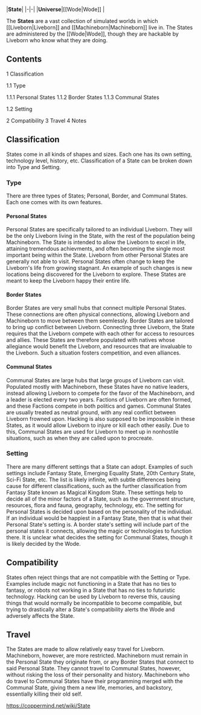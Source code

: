 |**State**|
|-|-|
|**Universe**|[[Wode\|Wode]] |

The **States** are a vast collection of simulated worlds in which [[Liveborn\|Liveborn]] and [[Machineborn\|Machineborn]] live in. The States are administered by the [[Wode\|Wode]], though they are hackable by Liveborn who know what they are doing.

## Contents

1 Classification

1.1 Type

1.1.1 Personal States
1.1.2 Border States
1.1.3 Communal States


1.2 Setting


2 Compatibility
3 Travel
4 Notes


## Classification
States come in all kinds of shapes and sizes. Each one has its own setting, technology level, history, etc. Classification of a State can be broken down into Type and Setting.

### Type
There are three types of States; Personal, Border, and Communal States. Each one comes with its own features.

#### Personal States
Personal States are specifically tailored to an individual Liveborn. They will be the only Liveborn living in the State, with the rest of the population being Machineborn. The State is intended to allow the Liveborn to excel in life, attaining tremendous achievments, and often becoming the single most important being within the State. Liveborn from other Personal States are generally not able to visit.
Personal States often change to keep the Liveborn's life from growing stagnant. An example of such changes is new locations being discovered for the Liveborn to explore. These States are meant to keep the Liveborn happy their entire life.

#### Border States
Border States are very small hubs that connect multiple Personal States. These connections are often physical connections, allowing Liveborn and Machineborn to move between them seemlessly. Border States are tailored to bring up conflict between Liveborn. Connecting three Liveborn, the State requires that the Liveborn compete with each other for access to resources and allies. These States are therefore populated with natives whose allegiance would benefit the Liveborn, and resources that are invaluable to the Liveborn. Such a situation fosters competition, and even alliances.

#### Communal States
Communal States are large hubs that large groups of Liveborn can visit. Populated mostly with Machineborn, these States have no native leaders, instead allowing Liveborn to compete for the favor of the Machineborn, and a leader is elected every two years. Factions of Liveborn are often formed, and these Factions compete in both politics and games.
Communal States are usually treated as neutral ground, with any real conflict between Liveborn frowned upon. Hacking is also supposed to be impossible in these States, as it would allow Liveborn to injure or kill each other easily. Due to this, Communal States are used for Liveborn to meet up in nonhostile situations, such as when they are called upon to procreate.

### Setting
There are many different settings that a State can adopt. Examples of such settings include Fantasy State, Emerging Equality State, 20th Century State, Sci-Fi State, etc. The list is likely infinite, with subtle differences being cause for different classifications, such as the further classification from Fantasy State known as Magical Kingdom State. These settings help to decide all of the minor factors of a State, such as the government structure, resources, flora and fauna, geography, technology, etc.
The setting for Personal States is decided upon based on the personality of the individual. If an individual would be happiest in a Fantasy State, then that is what their Personal State's setting is. A border state's setting will include part of the personal states it connects, allowing the magic or technologies to function there. It is unclear what decides the setting for Communal States, though it is likely decided by the Wode.

## Compatibility
States often reject things that are not compatible with the Setting or Type. Examples include magic not functioning in a State that has no ties to fantasy, or robots not working in a State that has no ties to futuristic technology. Hacking can be used by Liveborn to reverse this, causing things that would normally be incompatible to become compatible, but trying to drastically alter a State's compatibility alerts the Wode and adversely affects the State.

## Travel
The States are made to allow relatively easy travel for Liveborn. Machineborn, however, are more restricted. Machineborn must remain in the Personal State they originate from, or any Border States that connect to said Personal State. They cannot travel to Communal States, however, without risking the loss of their personality and history. Machineborn who do travel to Communal States have their programming merged with the Communal State, giving them a new life, memories, and backstory, essentially killing their old self.



https://coppermind.net/wiki/State